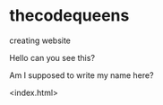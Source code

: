 # thecodequeens
creating website


Hello can you see this?

Am I supposed to write my name here?

<index.html>
<header>

